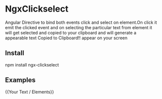 # NgxClickselect

Angular Directive to bind both events click and select on element.On click it emit the clicked event and on selecting the particular text from element it will get selected and copied to your clipboard and will generate a appearable text Copied to Clipboard!! appear on your screen

## Install

npm install ngx-clickselect

## Examples

<div (ngxClickSelect)="click($event)">{{Your Text / Elements}}</div>
